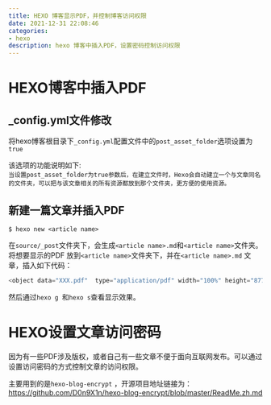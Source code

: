 ```yaml
---
title: HEXO 博客显示PDF，并控制博客访问权限
date: 2021-12-31 22:08:46
categories: 
- hexo
description: hexo 博客中插入PDF，设置密码控制访问权限
---
```

# HEXO博客中插入PDF 

## _config.yml文件修改
将hexo博客根目录下`_config.yml`配置文件中的`post_asset_folder`选项设置为`true`  

该选项的功能说明如下:  
`当设置post_asset_folder为true参数后，在建立文件时，Hexo会自动建立一个与文章同名的文件夹，可以把与该文章相关的所有资源都放到那个文件夹，更方便的使用资源。`

## 新建一篇文章并插入PDF
```
$ hexo new <article name>
```

在`source/_post`文件夹下，会生成`<article name>.md`和`<article name>`文件夹。将想要显示的PDF 放到`<article name>`文件夹下，并在`<article name>.md` 文章，插入如下代码：

```js
<object data="XXX.pdf"  type="application/pdf" width="100%" height="877px">
```

然后通过`hexo g `和`hexo s`查看显示效果。

# HEXO设置文章访问密码
因为有一些PDF涉及版权，或者自己有一些文章不便于面向互联网发布。可以通过设置访问密码的方式控制文章的访问权限。  

主要用到的是`hexo-blog-encrypt` ，开源项目地址链接为：https://github.com/D0n9X1n/hexo-blog-encrypt/blob/master/ReadMe.zh.md
